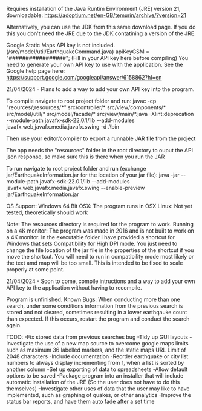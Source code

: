 Requires installation of the Java Runtim Environment (JRE) version 21, downloadable: https://adoptium.net/en-GB/temurin/archive/?version=21

Alternatively, you can use the JDK from this same download page. If you do this you don't need the JRE due to the JDK contatining a version of the JRE.

Google Static Maps API key is not included. (/src/model/util/EarthquakeCommand.java)
apiKeyGSM = "#################"; (Fill in your API key here before compiling)
You need to generate your own API key to use with the application. See the Google help page here:
https://support.google.com/googleapi/answer/6158862?hl=en

21/04/2024 - Plans to add a way to add your own API key into the program.

To compile navigate to root project folder and run: 
javac -cp "reources/;resources/\*" src/controller/* src/view/components/* src/model/util/* src/model/facade/*  src/view/main/*.java -Xlint:deprecation --module-path javafx-sdk-22.0.1/lib --add-modules javafx.web,javafx.media,javafx.swing -d .\bin

Then use your editor/compiler to export a runnable JAR file from the project

The app needs the "resources" folder in the root directory to ouput the API json response, so make sure this is there when you run the JAR

To run navigate to root project folder and run (exchange jar/EarthquakeInformation.jar for the location of your jar file):
java -jar --module-path javafx-sdk-22.0.1/lib --add-modules javafx.web,javafx.media,javafx.swing --enable-preview jar/EarthquakeInformation.jar

OS Support: Windows 64 Bit
OSX: The program runs in OSX
Linux: Not yet tested, theoretically should work

Note: The resources directory is required for the program to work.
Running on a 4K monitor: The program was made in 2016 and is not built to work on a 4K monitor. In the executable folder i have provided a shortcut for Windows that sets Compatibility for High DPI mode. You just need to change the file location of the jar file in the properties of the shortcut if you move the shortcut. You will need to run in compatibility mode most likely or the text amd map will be too small. This is intended to be fixed to scale properly at some point.

21/04/2024 - Soon to come, compile intructions and a way to add your own API key to the application without having to recompile.

Program is unfinished.
Known Bugs:
When conducting more than one search, under some conditions information from the previous search is stored and not cleared,
sometimes resulting in a lower earthqauke count than expected. If this occurs, restart the program and conduct the search again.

TODO:
-Fix stored data from previous searches bug
-Tidy up GUI layouts
-Investigate the use of a new map source to overcome google maps limits such as maximum 36 labelled markers, and the static maps URL Limit of 2048 characters
-Include documentation
-Reorder earthquake or city list numbers to always display incrementing from 1, when a list is sorted by another column
-Set up exporting of data to spreadsheets
-Allow default options to be saved
-Package program into an installer that will include automatic installation of the JRE (So the user does not have to do this themselves)
-Investigate other uses of data that the user may like to have implemented, such as graphing of quakes, or other analytics
-Improve the status bar reports, and have them auto fade after a set time
